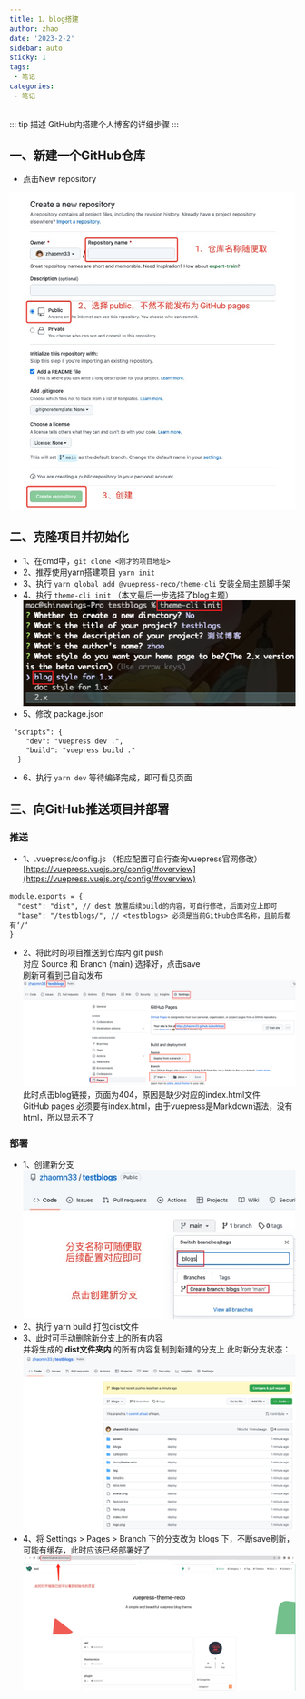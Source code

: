 ```yaml
---
title: 1、blog搭建
author: zhao
date: '2023-2-2'
sidebar: auto
sticky: 1
tags:
 - 笔记
categories:
 - 笔记
---
```


::: tip  描述
GitHub内搭建个人博客的详细步骤
:::

## 一、新建一个GitHub仓库
- 点击New repository
<!-- ! + [图片描述 ] + (图片的url 【可以是网络地址、本地地址】) -->
![新建一个GitHub仓库](../../../.vuepress/public/imgs/create-github.png)

## 二、克隆项目并初始化
- 1、在cmd中，`git clone <刚才的项目地址>`
- 2、推荐使用yarn搭建项目 `yarn init`
- 3、执行 `yarn global add @vuepress-reco/theme-cli` 安装全局主题脚手架
- 4、执行 `theme-cli init` （本文最后一步选择了blog主题）
![初始化](../../../.vuepress/public/imgs/init.png)
- 5、修改 package.json
```
 "scripts": {
    "dev": "vuepress dev .",
    "build": "vuepress build ."
  }
```
- 6、执行 `yarn dev` 等待编译完成，即可看见页面
## 三、向GitHub推送项目并部署
### 推送
- 1、.vuepress/config.js （相应配置可自行查询vuepress官网修改）
[https://vuepress.vuejs.org/config/#overview](https://vuepress.vuejs.org/config/#overview)
```
module.exports = {
  "dest": "dist", // dest 放置后续build的内容，可自行修改，后面对应上即可
  "base": "/testblogs/", // <testblogs> 必须是当前GitHub仓库名称，且前后都有‘/‘
}
```
- 2、将此时的项目推送到仓库内 git push<br>
对应 Source 和 Branch (main) 选择好，点击save<br>
刷新可看到已自动发布
![githubPages](../../../.vuepress/public/imgs/githubPages.png)
此时点击blog链接，页面为404，原因是缺少对应的index.html文件<br>
GitHub pages 必须要有index.html，由于vuepress是Markdown语法，没有html，所以显示不了
### 部署
- 1、创建新分支<br>
![createBranch](../../../.vuepress/public/imgs/createBranch.png)
- 2、执行 yarn build 打包dist文件
- 3、此时可手动删除新分支上的所有内容<br>
并将生成的 **dist文件夹内** 的所有内容复制到新建的分支上
此时新分支状态：
![blogbranch](../../../.vuepress/public/imgs/blogbranch.png)
- 4、将 Settings > Pages > Branch 下的分支改为 blogs 下，不断save刷新，可能有缓存，此时应该已经部署好了
![success](../../../.vuepress/public/imgs/success.png)